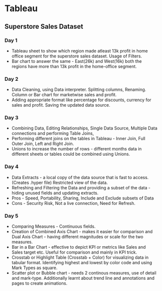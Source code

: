 # Tableau

## Superstore Sales Dataset

### Day 1
- Tableau sheet to show which region made atleast 13k profit in home office segment for the superstore sales dataset. Usage of Filters.
- Bar chart to answer the same - East(26k) and West(16k) both the regions have more than 13k profit in the home-office segment.

### Day 2
- Data Cleaning, using Data interpreter. Splitting columns, Renaming. Column or Bar chart for marketwise sales and profit.
- Adding appropriate format like percentage for discounts, currency for sales and profit. Saving the updated data source.

### Day 3
- Combining Data, Editing Relationships, Single Data Source, Multiple Data connections and performing Table Joins,  
- Performing different joins on the tables in Tableau - Inner Join, Full Outer Join, Left and Right Join.
- Unions to increase the number of rows - different months data in different sheets or tables could be combined using Unions.

### Day 4
- Data Extracts - a local copy of the data source that is fast to access. (Creates .hyper file) Restricted view of the data.
- Refreshing and Filtering the Data and providing a subset of the data - hiding unused fields and updating extracts.
- Pros - Speed, Portability, Sharing, Include and Exclude subsets of Data
- Cons - Security Risk, Not a live connection, Need for Refresh. 

### Day 5
- Comparing Measures - Continuous fields. 
- Creation of Combined Axis Chart - makes it easier for comparison and Dual Axis Chart - having different magnitudes or scale for the two measures.
- Bar in a Bar Chart - effective to depict KPI or metrics like Sales and Sales target etc. Useful for comparison and mainly in KPI trick.
- Crosstab or Highlight Table (Crosstab + Color) for visualizing data in tabular format. Identifying highest and lowest by color code and using Mark Types as square. 
- Scatter plot or Bubble chart - needs 2 continous measures, use of detail and mark-type. Additionally learnt about trend line and annotations and pages to create animations. 
